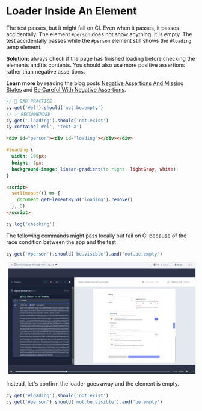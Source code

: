 # Loader Inside An Element

<!-- fiddle Loader inside an element -->

The test passes, but it might fail on CI. Even when it passes, it passes accidentally. The element `#person` does not show anything, it is empty. The test accidentally passes while the `#person` element still shows the `#loading` temp element.

**Solution:** always check if the page has finished loading before checking the elements and its contents. You should also use more positive assertions rather than negative assertions.

**Learn more** by reading the blog posts [Negative Assertions And Missing States](https://glebbahmutov.com/blog/negative-assertions-and-missing-states/) and [Be Careful With Negative Assertions](https://glebbahmutov.com/blog/negative-assertions/).

```js skip
// 🚨 BAD PRACTICE
cy.get('#el').should('not.be.empty')
// ✅ RECOMMENDED
cy.get('.loading').should('not.exist')
cy.contains('#el', 'text X')
```

```html
<div id="person"><div id="loading"></div></div>
```

```css hide
#loading {
  width: 100px;
  height: 1px;
  background-image: linear-gradient(to right, lightGray, white);
}
```

```html hide
<script>
  setTimeout(() => {
    document.getElementById('loading').remove()
  }, 0)
</script>
```

```js
cy.log('checking')
```

The following commands might pass locally but fail on CI because of the race condition between the app and the test

```js skip
cy.get('#person').should('be.visible').and('not.be.empty')
```

![Failure on CI](./pics/fail-on-ci.png)

Instead, let's confirm the loader goes away and the element is empty.

```js
cy.get('#loading').should('not.exist')
cy.get('#person').should('not.be.visible').and('be.empty')
```

<!-- fiddle-end -->
